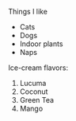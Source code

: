 Things I like

* Cats
* Dogs
* Indoor plants
* Naps

Ice-cream flavors:

1. Lucuma
2. Coconut
3. Green Tea
4. Mango
